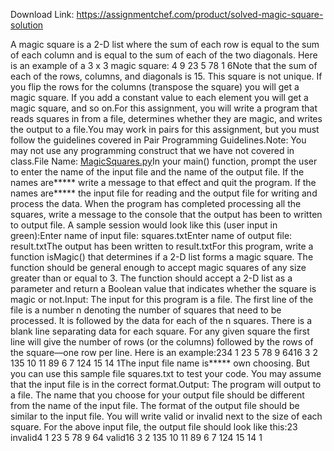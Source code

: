 Download Link: https://assignmentchef.com/product/solved-magic-square-solution
<br>
<p class="ui header product-top-header" title="Magic square Solved">A magic square is a 2-D list where the sum of each row is equal to the sum of each column and is equal to the sum of each of the two diagonals. Here is an example of a 3 x 3 magic square: 4 9 23 5 78 1 6Note that the sum of each of the rows, columns, and diagonals is 15. This square is not unique. If you flip the rows for the columns (transpose the square) you will get a magic square. If you add a constant value to each element you will get a magic square, and so on.For this assignment, you will write a program that reads squares in from a file, determines whether they are magic, and writes the output to a file.You may work in pairs for this assignment, but you must follow the guidelines covered in Pair Programming Guidelines.Note: You may not use any programming construct that we have not covered in class.File Name: <a href="http://magicsquares.py/" target="_blank" rel="nofollow noopener noreferrer">MagicSquares.py</a>In your main() function, prompt the user to enter the name of the input file and the name of the output file. If the names are***** write a message to that effect and quit the program. If the names are***** the input file for reading and the output file for writing and process the data. When the program has completed processing all the squares, write a message to the console that the output has been to written to output file. A sample session would look like this (user input in green):Enter name of input file: squares.txtEnter name of output file: result.txtThe output has been written to result.txtFor this program, write a function isMagic() that determines if a 2-D list forms a magic square. The function should be general enough to accept magic squares of any size greater than or equal to 3. The function should accept a 2-D list as a parameter and return a Boolean value that indicates whether the square is magic or not.Input: The input for this program is a file. The first line of the file is a number n denoting the number of squares that need to be processed. It is followed by the data for each of the n squares. There is a blank line separating data for each square. For any given square the first line will give the number of rows (or the columns) followed by the rows of the square—one row per line. Here is an example:234 1 23 5 78 9 6416 3 2 135 10 11 89 6 7 124 15 14 1The input file name is***** own choosing. But you can use this sample file squares.txt to test your code. You may assume that the input file is in the correct format.Output: The program will output to a file. The name that you choose for your output file should be different from the name of the input file. The format of the output file should be similar to the input file. You will write valid or invalid next to the size of each square. For the above input file, the output file should look like this:23 invalid4 1 23 5 78 9 64 valid16 3 2 135 10 11 89 6 7 124 15 14 1